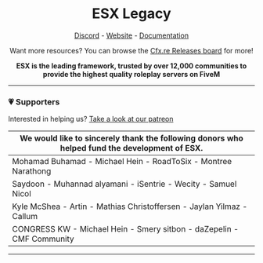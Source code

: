 <h1 align='center'>ESX Legacy</a></h1>
<p align='center'><a href='https://discord.esx-framework.org/'>Discord</a> - <a href='https://esx-framework.org/'>Website</a> - <a href='https://docs.esx-legacy.com/legacy/installation'>Documentation</a></b></h5>

<p align='center'>Want more resources? You can browse the <a href="https://forum.cfx.re/tag/esx">Cfx.re Releases board</a> for more!
<p align='center'><b>ESX is the leading framework, trusted by over 12,000 communities to provide the highest quality roleplay servers on FiveM</b></p>

<hr>

### 💗 Supporters

Interested in helping us? [Take a look at our patreon](https://www.patreon.com/esx "Take a look at our patreon")

| We would like to sincerely thank the following donors who helped fund the development of ESX.  |
| ------------ |
| Mohamad Buhamad - Michael Hein - RoadToSix - Montree Narathong  |
| Saydoon - Muhannad alyamani - iSentrie - Wecity - Samuel Nicol |
| Kyle McShea - Artin - Mathias Christoffersen - Jaylan Yilmaz - Callum |
| CONGRESS KW - Michael Hein - Smery sitbon - daZepelin - CMF Community |
------
